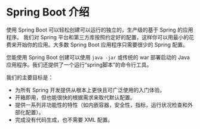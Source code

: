 # Spring Boot 介绍

使用 Spring Boot 可以轻松创建可以运行的独立的，生产级的基于 Spring 的应用程序。
我们对 Spring 平台和第三方库按照约定好的配置，这样你可以用最小的花费来开始你的应用。大多数 Spring Boot 应用程序只需要很少的 Spring 配置。

您能使用 Spring Boot 创建可以使用 `java -jar` 或传统的 war 部署启动的 Java 应用程序。我们还提供了一个运行“spring脚本”的命令行工具。

我们的主要目标是：

- 为所有 Spring 开发提供从根本上更快且可广泛使用的入门体验。
- 开箱即用，但也能很快的根据需求来取代默认配置。
- 提供一系列非功能性的特性（如内嵌容器，安全性，指标，运行状况检查和外部化配置）。
- 完成没有代码生成，也不需要 XML 配置。

